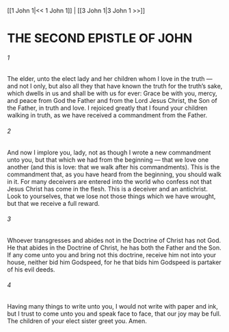 [[1 John 1|<< 1 John 1]]  |  [[3 John 1|3 John 1 >>]]

# THE SECOND EPISTLE OF JOHN
###### 1

The elder, unto the elect lady and her children whom I love in the truth — and not I only, but also all they that have known the truth for the truth’s sake, which dwells in us and shall be with us for ever: Grace be with you, mercy, and peace from God the Father and from the Lord Jesus Christ, the Son of the Father, in truth and love. I rejoiced greatly that I found your children walking in truth, as we have received a commandment from the Father.

###### 2
And now I implore you, lady, not as though I wrote a new commandment unto you, but that which we had from the beginning — that we love one another (and this is love: that we walk after his commandments). This is the commandment that, as you have heard from the beginning, you should walk in it. For many deceivers are entered into the world who confess not that Jesus Christ has come in the flesh. This is a deceiver and an antichrist. Look to yourselves, that we lose not those things which we have wrought, but that we receive a full reward.

###### 3
Whoever transgresses and abides not in the Doctrine of Christ has not God. He that abides in the Doctrine of Christ, he has both the Father and the Son. If any come unto you and bring not this doctrine, receive him not into your house, neither bid him Godspeed, for he that bids him Godspeed is partaker of his evil deeds.

###### 4
Having many things to write unto you, I would not write with paper and ink, but I trust to come unto you and speak face to face, that our joy may be full. The children of your elect sister greet you. Amen.